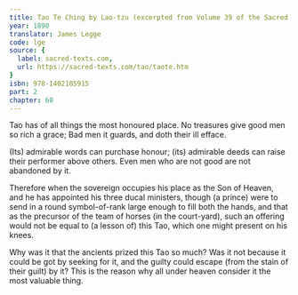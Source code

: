 ```yaml
---
title: Tao Te Ching by Lao-tzu (excerpted from Volume 39 of the Sacred Books of the East.)
year: 1890
translator: James Legge
code: lge
source: {
  label: sacred-texts.com,
  url: https://sacred-texts.com/tao/taote.htm
}
isbn: 978-1402185915
part: 2
chapter: 60
---
```

Tao has of all things the most honoured place. 
No treasures give good men so rich a grace; 
Bad men it guards, and doth their ill efface. 

(Its) admirable words can purchase honour; (its) admirable deeds can raise their performer above others. Even men who are not good are not abandoned by it. 

Therefore when the sovereign occupies his place as the Son of Heaven, and he has appointed his three ducal ministers, though (a prince)
were to send in a round symbol-of-rank large enough to fill both the hands, and that as the precursor of the team of horses (in the court-yard),
such an offering would not be equal to (a lesson of) this Tao, which one might present on his knees. 

Why was it that the ancients prized this Tao so much? Was it not because it could be got by seeking for it, and the guilty could escape (from the stain of their guilt) by it? This is the reason why all under heaven consider it the most valuable thing.